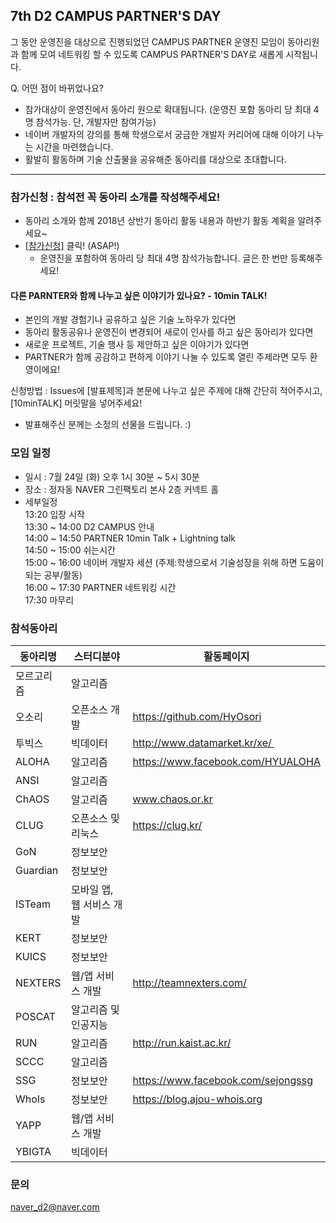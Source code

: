 ## 7th D2 CAMPUS PARTNER'S DAY
그 동안 운영진을 대상으로 진행되었던 CAMPUS PARTNER 운영진 모임이 
동아리원과 함께 모여 네트워킹 할 수 있도록 CAMPUS PARTNER'S DAY로 새롭게 시작됩니다.

Q. 어떤 점이 바뀌었나요?
 - 참가대상이 운영진에서 동아리 원으로 확대됩니다. (운영진 포함 동아리 당 최대 4명 참석가능. 단, 개발자만 참여가능)
 - 네이버 개발자의 강의를 통해 학생으로서 궁금한 개발자 커리어에 대해 이야기 나누는 시간을 마련했습니다.
 - 활발히 활동하며 기술 산출물을 공유해준 동아리를 대상으로 초대합니다.

----

### 참가신청 : 참석전 꼭 동아리 소개를 작성해주세요!
 - 동아리 소개와 함께 2018년 상반기 동아리 활동 내용과 하반기 활동 계획을 알려주세요~
 - [[참가신청]](https://github.com/D2CAMPUS-PARTNER/7th-PARTNER-s-DAY/issues/new) 클릭! (ASAP!)
   - 운영진을 포함하여 동아리 당 최대 4명 참석가능합니다. 글은 한 번만 등록해주세요!

#### 다른 PARNTER와 함께 나누고 싶은 이야기가 있나요? - 10min TALK!
 - 본인의 개발 경험기나 공유하고 싶은 기술 노하우가 있다면
 - 동아리 활동공유나 운영진이 변경되어 새로이 인사를 하고 싶은 동아리가 있다면
 - 새로운 프로젝트, 기술 행사 등 제안하고 싶은 이야기가 있다면
 - PARTNER가 함께 공감하고 편하게 이야기 나눌 수 있도록 열린 주제라면 모두 환영이에요!
 
신청방법 : Issues에 [발표제목]과 본문에 나누고 싶은 주제에 대해 간단히 적어주시고, [10minTALK] 머릿말을 넣어주세요!
- 발표해주신 분께는 소정의 선물을 드립니다. :)

### 모임 일정
- 일시 : 7월 24일 (화) 오후 1시 30분 ~ 5시 30분
- 장소 : 정자동 NAVER 그린팩토리 본사 2층 커넥트 홀
- 세부일정 <br/>
13:20 입장 시작<br/>
13:30 ~ 14:00 D2 CAMPUS 안내 <br/>
14:00 ~ 14:50 PARTNER 10min Talk + Lightning talk<br/>
14:50 ~ 15:00 쉬는시간 <br/>
15:00 ~ 16:00 네이버 개발자 세션 (주제:학생으로서 기술성장을 위해 하면 도움이 되는 공부/활동) <br/>
16:00 ~ 17:30 PARTNER 네트워킹 시간 <br/>
17:30 마무리

### 참석동아리
동아리명|스터디분야|활동페이지
--------------|----------|----------
모르고리즘	|	알고리즘	|	
오소리	|	오픈소스 개발	|	https://github.com/HyOsori
투빅스	|	빅데이터	|	http://www.datamarket.kr/xe/ 
ALOHA	|	알고리즘	|	https://www.facebook.com/HYUALOHA
ANSI	|	알고리즘	|	
ChAOS	|	알고리즘	|	www.chaos.or.kr
CLUG	|	오픈소스 및 리눅스	|	https://clug.kr/
GoN	|	정보보안	|	
Guardian	|	정보보안	|	
ISTeam	|	모바일 앱, 웹 서비스 개발	|	
KERT	|	정보보안	|	
KUICS	|	정보보안	|	
NEXTERS	|	웹/앱 서비스 개발	|	http://teamnexters.com/
POSCAT	|	알고리즘 및 인공지능	|	
RUN | 알고리즘 | http://run.kaist.ac.kr/
SCCC	|	알고리즘	|	
SSG	|	정보보안	|	https://www.facebook.com/sejongssg
WhoIs	|	정보보안	|	https://blog.ajou-whois.org
YAPP	|	웹/앱 서비스 개발	|	
YBIGTA	|	빅데이터	|	


### 문의
naver_d2@naver.com
